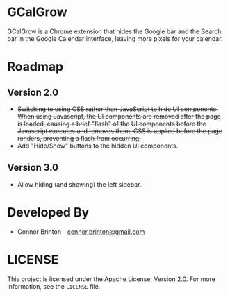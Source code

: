 # GCalGrow
GCalGrow is a Chrome extension that hides the Google bar and the Search bar in the Google Calendar interface, leaving more pixels for your calendar.

# Roadmap
## Version 2.0
* ~~Switching to using CSS rather than JavaScript to hide UI components. When using Javascript, the UI components are removed after the page is loaded, causing a brief "flash" of the UI components before the Javascript executes and removes them. CSS is applied before the page renders, preventing a flash from occurring.~~
* Add "Hide/Show" buttons to the hidden UI components.

## Version 3.0
* Allow hiding (and showing) the left sidebar.

# Developed By
* Connor Brinton - <connor.brinton@gmail.com>

# LICENSE
This project is licensed under the Apache License, Version 2.0. For more information, see the `LICENSE` file.

